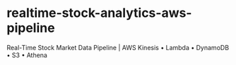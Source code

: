 # realtime-stock-analytics-aws-pipeline
Real-Time Stock Market Data Pipeline | AWS Kinesis • Lambda • DynamoDB • S3 • Athena
